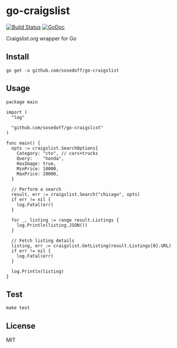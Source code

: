 # go-craigslist

[![Build Status](https://travis-ci.org/sosedoff/go-craigslist.svg)](https://travis-ci.org/sosedoff/go-craigslist)
[![GoDoc](https://godoc.org/github.com/sosedoff/go-craigslist?status.svg)](https://godoc.org/github.com/sosedoff/go-craigslist)

Craigslist.org wrapper for Go

## Install

```
go get -u github.com/sosedoff/go-craigslist
```

## Usage

```golang
package main

import (
  "log"

  "github.com/sosedoff/go-craigslist"
)

func main() {
  opts := craigslist.SearchOptions{
    Category: "cto", // cars+trucks
    Query:    "honda",
    HasImage: true,
    MinPrice: 10000,
    MaxPrice: 20000,
  }

  // Perform a search
  result, err := craigslist.Search("chicago", opts)
  if err != nil {
    log.Fatal(err)
  }

  for _, listing := range result.Listings {
    log.Println(listing.JSON())
  }

  // Fetch listing details
  listing, err := craigslist.GetListing(result.Listings[0].URL)
  if err != nil {
    log.Fatal(err)
  }

  log.Println(listing)
}
```

## Test

```
make test
```

## License

MIT
